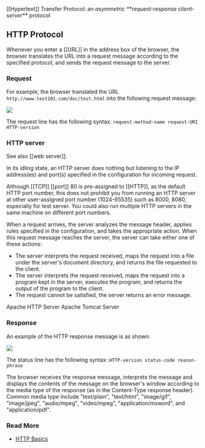 [[Hypertext]] Transfer Protocol: an _asymmetric **request-response client-server_** protocol

## HTTP Protocol
Whenever you enter a [[URL]] in the address box of the browser, the browser translates the URL into a request message according to the specified protocol; and sends the request message to the server.

### Request

For example, the browser translated the URL `http://www.test101.com/doc/test.html` into the following request message:

![](https://www3.ntu.edu.sg/home/ehchua/programming/webprogramming/images/HTTP_RequestMessageExample.png)

The request line has the following syntax: `request-method-name request-URI HTTP-version`

### HTTP server
See also [[web server]].

In its idling state, an HTTP server does nothing but listening to the IP address(es) and port(s) specified in the configuration for incoming request. 

Although [[TCP]] [[port]] 80 is pre-assigned to [[HTTP]], as the default HTTP port number, this does not prohibit you from running an HTTP server at other user-assigned port number (1024-65535) such as 8000, 8080, especially for test server. You could also run multiple HTTP servers in the same machine on different port numbers.

When a request arrives, the server analyzes the message header, applies rules specified in the configuration, and takes the appropriate action. When this request message reaches the server, the server can take either one of these actions:

- The server interprets the request received, maps the request into a file under the server's document directory, and returns the file requested to the client.
- The server interprets the request received, maps the request into a program kept in the server, executes the program, and returns the output of the program to the client.
- The request cannot be satisfied, the server returns an error message.

Apache HTTP Server 
Apache Tomcat Server

### Response
An example of the HTTP response message is as shown:

![](https://www3.ntu.edu.sg/home/ehchua/programming/webprogramming/images/HTTP_ResponseMessageExample.png)

The status line has the following syntax: `HTTP-version status-code reason-phrase`

The browser receives the response message, interprets the message and displays the contents of the message on the browser's window according to the media type of the response (as in the Content-Type response header). Common media type include "text/plain", "text/html", "image/gif", "image/jpeg", "audio/mpeg", "video/mpeg", "application/msword", and "application/pdf".

### Read More
- [HTTP Basics](https://www3.ntu.edu.sg/home/ehchua/programming/webprogramming/HTTP_Basics.html)
